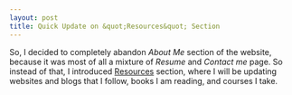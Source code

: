 ```yaml
---
layout: post
title: Quick Update on &quot;Resources&quot; Section
---
```


So, I decided to completely abandon *About Me* section of the website, because it was most of all a mixture of *Resume* and *Contact me* page. So instead of that, I introduced [Resources](https://www.petkovicm.com/resources/) section, where I will be updating websites and blogs that I follow, books I am reading, and courses I take.


<!--more-->